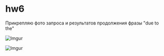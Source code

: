 # hw6

Прикрепляю фото запроса и результатов продолжения фразы "due to the"


![Imgur](https://i.imgur.com/cAag85A.png)


![Imgur](https://i.imgur.com/CV98XCX.png)
